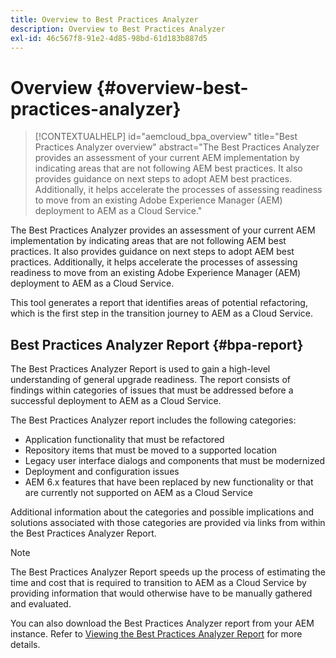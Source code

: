 ```yaml
---
title: Overview to Best Practices Analyzer
description: Overview to Best Practices Analyzer
exl-id: 46c567f8-91e2-4d85-98bd-61d183b887d5
---
```

# Overview {#overview-best-practices-analyzer}

>[!CONTEXTUALHELP]
>id="aemcloud_bpa_overview"
>title="Best Practices Analyzer overview"
>abstract="The Best Practices Analyzer provides an assessment of your current AEM implementation by indicating areas that are not following AEM best practices. It also provides guidance on next steps to adopt AEM best practices. Additionally, it helps accelerate the processes of assessing readiness to move from an existing Adobe Experience Manager (AEM) deployment to AEM as a Cloud Service."

The Best Practices Analyzer provides an assessment of your current AEM implementation by indicating areas that are not following AEM best practices. It also provides guidance on next steps to adopt AEM best practices. Additionally, it helps accelerate the processes of assessing readiness to move from an existing Adobe Experience Manager (AEM) deployment to AEM as a Cloud Service.
 
This tool generates a report that identifies areas of potential refactoring, which is the first step in the transition journey to AEM as a Cloud Service.

## Best Practices Analyzer Report {#bpa-report}

The Best Practices Analyzer Report is used to gain a high-level understanding of general upgrade readiness. The report consists of findings within categories of issues that must be addressed before a successful deployment to AEM as a Cloud Service. 

The Best Practices Analyzer report includes the following categories:
 
* Application functionality that must be refactored
* Repository items that must be moved to a supported location
* Legacy user interface dialogs and components that must be modernized
* Deployment and configuration issues
* AEM 6.x features that have been replaced by new functionality or that are currently not supported on AEM as a Cloud Service
 
Additional information about the categories and possible implications and solutions associated with those categories are provided via links from within the Best Practices Analyzer Report.
 
>[!NOTE]
>The Best Practices Analyzer Report speeds up the process of estimating the time and cost that is required to transition to AEM as a Cloud Service by providing information that would otherwise have to be manually gathered and evaluated.
 
You can also download the Best Practices Analyzer report from your AEM instance. Refer to [Viewing the Best Practices Analyzer Report](/help/journey-migration/best-practices-analyzer/using-best-practices-analyzer.md#viewing-report) for more details.
